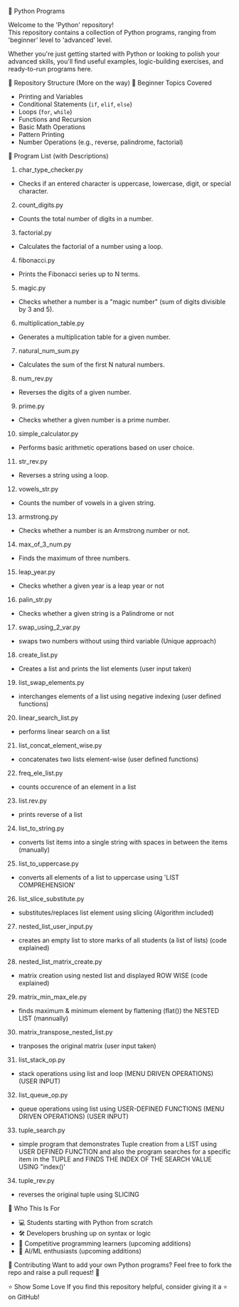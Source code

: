 🐍 Python Programs

Welcome to the 'Python' repository!  
This repository contains a collection of Python programs, ranging from 'beginner' level to 'advanced' level.

Whether you're just getting started with Python or looking to polish your advanced skills, you'll find useful examples, logic-building exercises, and ready-to-run programs here.

📂 Repository Structure (More on the way)
🔰 Beginner Topics Covered
- Printing and Variables
- Conditional Statements (`if`, `elif`, `else`)
- Loops (`for`, `while`)
- Functions and Recursion
- Basic Math Operations
- Pattern Printing
- Number Operations (e.g., reverse, palindrome, factorial)

📄 Program List (with Descriptions)

1. char_type_checker.py
- Checks if an entered character is uppercase, lowercase, digit, or special character.
2. count_digits.py
- Counts the total number of digits in a number.
3. factorial.py
- Calculates the factorial of a number using a loop.
4. fibonacci.py
- Prints the Fibonacci series up to N terms.
5. magic.py
- Checks whether a number is a "magic number" (sum of digits divisible by 3 and 5).
6. multiplication_table.py
- Generates a multiplication table for a given number.
7. natural_num_sum.py
- Calculates the sum of the first N natural numbers.
8. num_rev.py
- Reverses the digits of a given number.
9. prime.py
- Checks whether a given number is a prime number.
10. simple_calculator.py
- Performs basic arithmetic operations based on user choice.
11. str_rev.py
- Reverses a string using a loop.
12. vowels_str.py
- Counts the number of vowels in a given string.
13. armstrong.py
- Checks whether a number is an Armstrong number or not.
14. max_of_3_num.py
- Finds the maximum of three numbers.
15. leap_year.py
- Checks whether a given year is a leap year or not
16. palin_str.py
- Checks whether a given string is a Palindrome or not
17. swap_using_2_var.py
- swaps two numbers without using third variable (Unique approach)
18. create_list.py
- Creates a list and prints the list elements (user input taken)
19. list_swap_elements.py
- interchanges elements of a list using negative indexing (user defined functions)
20. linear_search_list.py
- performs linear search on a list
21. list_concat_element_wise.py
- concatenates two lists element-wise (user defined functions)
22. freq_ele_list.py
- counts occurence of an element in a list
23. list.rev.py
- prints reverse of a list
24. list_to_string.py
- converts list items into a single string with spaces in between the items (manually)
25. list_to_uppercase.py
- converts all elements of a list to uppercase using 'LIST COMPREHENSION'
26. list_slice_substitute.py
- substitutes/replaces list element using slicing (Algorithm included)
27. nested_list_user_input.py
- creates an empty list to store marks of all students (a list of lists) (code explained)
28. nested_list_matrix_create.py
- matrix creation using nested list and displayed ROW WISE (code explained)
29. matrix_min_max_ele.py
- finds maximum & minimum element by flattening (flat()) the NESTED LIST (mannually)
30. matrix_transpose_nested_list.py
- tranposes the original matrix (user input taken)
31. list_stack_op.py
- stack operations using list and loop (MENU DRIVEN OPERATIONS) (USER INPUT)
32. list_queue_op.py
- queue operations using list using USER-DEFINED FUNCTIONS (MENU DRIVEN OPERATIONS) (USER INPUT)
33. tuple_search.py
- simple program that demonstrates Tuple creation from a LIST using USER DEFINED FUNCTION and also the program searches for a specific item in the TUPLE and FINDS THE INDEX OF THE SEARCH VALUE USING "index()'
34. tuple_rev.py
- reverses the original tuple using SLICING 

🧠 Who This Is For
- 💻 Students starting with Python from scratch
- 🛠️ Developers brushing up on syntax or logic
- 🎯 Competitive programming learners (upcoming additions)
- 🤖 AI/ML enthusiasts (upcoming additions)

🤝 Contributing
Want to add your own Python programs?
Feel free to fork the repo and raise a pull request! 🚀

⭐ Show Some Love
If you find this repository helpful, consider giving it a ⭐ on GitHub!
